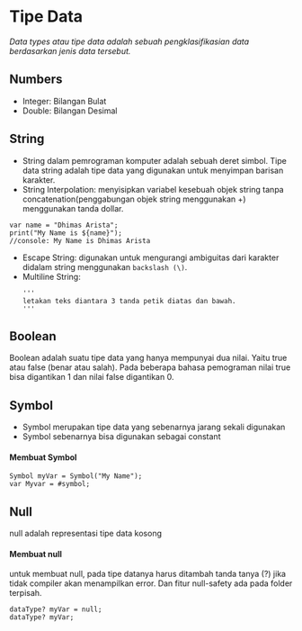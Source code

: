 # Tipe Data
*Data types atau tipe data adalah sebuah pengklasifikasian data berdasarkan jenis data tersebut.*

## Numbers
- Integer: Bilangan Bulat
- Double: Bilangan Desimal

## String
- String dalam pemrograman komputer adalah sebuah deret simbol. Tipe data string adalah tipe data yang digunakan untuk menyimpan barisan karakter.
- String Interpolation: menyisipkan variabel kesebuah objek string tanpa concatenation(penggabungan objek string menggunakan +) menggunakan tanda dollar.
```
var name = "Dhimas Arista";
print("My Name is ${name}");
//console: My Name is Dhimas Arista
```
- Escape String: digunakan untuk mengurangi ambiguitas dari karakter didalam string menggunakan ```backslash (\)```.
- Multiline String: 
  ``` 
  '''
  letakan teks diantara 3 tanda petik diatas dan bawah.
  ''' 
  ```

## Boolean
Boolean adalah suatu tipe data yang hanya mempunyai dua nilai. Yaitu true atau false (benar atau salah). Pada beberapa bahasa pemograman nilai true bisa digantikan 1 dan nilai false digantikan 0.


## Symbol
  - Symbol merupakan tipe data yang sebenarnya jarang sekali digunakan
  - Symbol sebenarnya bisa digunakan sebagai constant
  
  #### Membuat Symbol
  ```
  Symbol myVar = Symbol("My Name");
  var Myvar = #symbol;
  ```

## Null
null adalah representasi tipe data kosong
  #### Membuat null
  untuk membuat null, pada tipe datanya harus ditambah tanda tanya (?) jika tidak compiler akan menampilkan error. Dan fitur null-safety ada pada folder terpisah.
  ```
  dataType? myVar = null;
  dataType? myVar;
  ```
